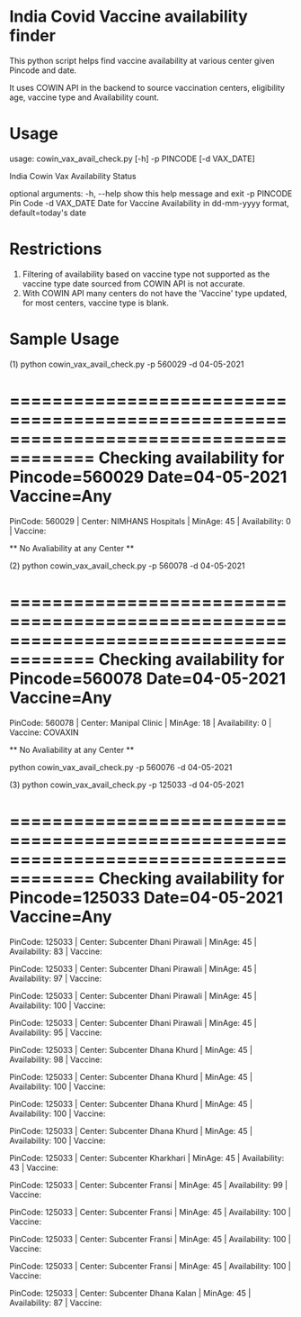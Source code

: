 # India Covid Vaccine availability finder

This python script helps find vaccine availability at various center given Pincode and date.

It uses COWIN API in the backend to source vaccination centers, eligibility age, vaccine type and Availability count.

# Usage

usage: cowin_vax_avail_check.py [-h] -p PINCODE [-d VAX_DATE] 
     
India Cowin Vax Availability Status

optional arguments:
  -h, --help      show this help message and exit
  -p PINCODE      Pin Code
  -d VAX_DATE     Date for Vaccine Availability in dd-mm-yyyy format,
                  default=today's date

# Restrictions
1. Filtering of availability based on vaccine type not supported as the vaccine type date sourced from COWIN API is not accurate.
2. With COWIN API many centers do not have the 'Vaccine' type updated, for most centers, vaccine type is blank.

# Sample Usage

(1)  python cowin_vax_avail_check.py -p 560029 -d 04-05-2021

======================================================================================
Checking availability for Pincode=560029 Date=04-05-2021 Vaccine=Any
========================================================================================

PinCode: 560029 | Center: NIMHANS Hospitals         | MinAge: 45 | Availability: 0   | Vaccine: 

** No Avaliability at any Center **

(2) python cowin_vax_avail_check.py -p 560078 -d 04-05-2021

======================================================================================
Checking availability for Pincode=560078 Date=04-05-2021 Vaccine=Any
========================================================================================

PinCode: 560078 | Center: Manipal Clinic            | MinAge: 18 | Availability: 0   | Vaccine: COVAXIN

** No Avaliability at any Center **

python cowin_vax_avail_check.py -p 560076 -d 04-05-2021

(3)  python cowin_vax_avail_check.py -p 125033 -d 04-05-2021

======================================================================================
Checking availability for Pincode=125033 Date=04-05-2021 Vaccine=Any
========================================================================================

PinCode: 125033 | Center: Subcenter Dhani Pirawali  | MinAge: 45 | Availability: 83  | Vaccine: 

PinCode: 125033 | Center: Subcenter Dhani Pirawali  | MinAge: 45 | Availability: 97  | Vaccine: 

PinCode: 125033 | Center: Subcenter Dhani Pirawali  | MinAge: 45 | Availability: 100 | Vaccine: 

PinCode: 125033 | Center: Subcenter Dhani Pirawali  | MinAge: 45 | Availability: 95  | Vaccine: 

PinCode: 125033 | Center: Subcenter Dhana Khurd     | MinAge: 45 | Availability: 98  | Vaccine: 

PinCode: 125033 | Center: Subcenter Dhana Khurd     | MinAge: 45 | Availability: 100 | Vaccine: 

PinCode: 125033 | Center: Subcenter Dhana Khurd     | MinAge: 45 | Availability: 100 | Vaccine: 

PinCode: 125033 | Center: Subcenter Dhana Khurd     | MinAge: 45 | Availability: 100 | Vaccine: 

PinCode: 125033 | Center: Subcenter Kharkhari       | MinAge: 45 | Availability: 43  | Vaccine: 

PinCode: 125033 | Center: Subcenter Fransi          | MinAge: 45 | Availability: 99  | Vaccine: 

PinCode: 125033 | Center: Subcenter Fransi          | MinAge: 45 | Availability: 100 | Vaccine: 

PinCode: 125033 | Center: Subcenter Fransi          | MinAge: 45 | Availability: 100 | Vaccine: 

PinCode: 125033 | Center: Subcenter Fransi          | MinAge: 45 | Availability: 100 | Vaccine: 

PinCode: 125033 | Center: Subcenter Dhana Kalan     | MinAge: 45 | Availability: 87  | Vaccine: 

